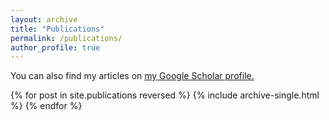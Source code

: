 ```yaml
---
layout: archive
title: "Publications"
permalink: /publications/
author_profile: true
---
```



You can also find my articles on <u><a href="{{https://scholar.google.com/citations?user=nmgE5hkAAAAJ&hl=en&authuser=2}}">my Google Scholar profile</a>.</u>

{% for post in site.publications reversed %}
  {% include archive-single.html %}
{% endfor %}